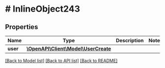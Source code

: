 # # InlineObject243

## Properties

Name | Type | Description | Notes
------------ | ------------- | ------------- | -------------
**user** | [**\OpenAPI\Client\Model\UserCreate**](UserCreate.md) |  |

[[Back to Model list]](../../README.md#models) [[Back to API list]](../../README.md#endpoints) [[Back to README]](../../README.md)
